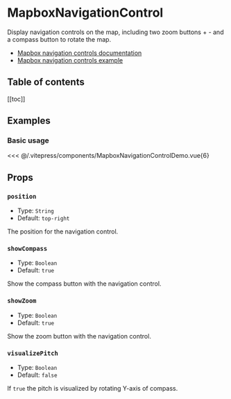 # MapboxNavigationControl

Display navigation controls on the map, including two zoom buttons + - and a compass button to rotate the map.

- [Mapbox navigation controls documentation](https://docs.mapbox.com/mapbox-gl-js/api/#navigationcontrol)
- [Mapbox navigation controls example](https://docs.mapbox.com/mapbox-gl-js/example/navigation/)


<h2>Table of contents</h2>

[[toc]]

## Examples

### Basic usage

<ClientOnly>
  <MapboxNavigationControlDemo style="margin-top: 1em;" />
</ClientOnly>

<<< @/.vitepress/components/MapboxNavigationControlDemo.vue{6}

## Props

### `position`

- Type: `String`
- Default: `top-right`

The position for the navigation control.

### `showCompass`

- Type: `Boolean`
- Default: `true`

Show the compass button with the navigation control.

### `showZoom`

- Type: `Boolean`
- Default: `true`

Show the zoom button with the navigation control.

### `visualizePitch`

- Type: `Boolean`
- Default: `false`

If `true` the pitch is visualized by rotating Y-axis of compass.
